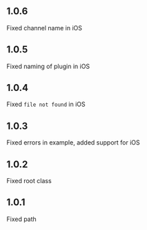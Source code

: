 ## 1.0.6
Fixed channel name in iOS

## 1.0.5
Fixed naming of plugin in iOS

## 1.0.4
Fixed `file not found` in iOS

## 1.0.3
Fixed errors in example, added support for iOS

## 1.0.2
Fixed root class

## 1.0.1
Fixed path